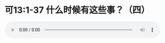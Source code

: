 # 可13:1-37 什么时候有这些事？（四）

<audio style="width: 100%;" preload="false" controls controlslist="nodownload"><source src="//cdn.simai.ml/audio/mp3/old/27578.mp3" type="audio/mpeg">Your browser does not support the audio element.</audio>


